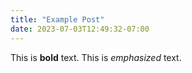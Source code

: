 ```yaml
---
title: "Example Post"
date: 2023-07-03T12:49:32-07:00
---
```


This is **bold** text. This is *emphasized* text. 
